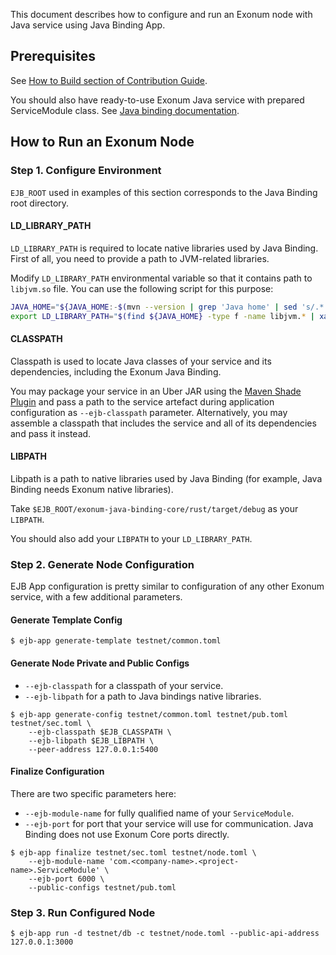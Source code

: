 This document describes how to configure and run an Exonum node with Java service using Java Binding App.

## Prerequisites

See [How to Build section of Contribution Guide][how-to-build].

You should also have ready-to-use Exonum Java service with prepared ServiceModule class.
See [Java binding documentation](https://exonum.com/doc/get-started/java-binding/).

[how-to-build]: https://github.com/exonum/exonum-java-binding/blob/master/CONTRIBUTING.md#how-to-build

## How to Run an Exonum Node

### Step 1. Configure Environment

`EJB_ROOT` used in examples of this section corresponds to the Java Binding root directory.

#### LD_LIBRARY_PATH

`LD_LIBRARY_PATH` is required to locate native libraries used by Java Binding.
First of all, you need to provide a path to JVM-related libraries.

Modify `LD_LIBRARY_PATH` environmental variable so that it contains path to `libjvm.so` file.
You can use the following script for this purpose:

```bash
JAVA_HOME="${JAVA_HOME:-$(mvn --version | grep 'Java home' | sed 's/.*: //')}"
export LD_LIBRARY_PATH="$(find ${JAVA_HOME} -type f -name libjvm.* | xargs -n1 dirname)"
```

#### CLASSPATH
Classpath is used to locate Java classes of your service and its dependencies, including 
the Exonum Java Binding.

You may package your service in an Uber JAR using 
the [Maven Shade Plugin](https://maven.apache.org/plugins/maven-shade-plugin/index.html)
and pass a path to the service artefact during application configuration as `--ejb-classpath`
parameter. Alternatively, you may assemble a classpath that includes the service and all of 
its dependencies and pass it instead.

#### LIBPATH

Libpath is a path to native libraries used by Java Binding (for example, Java Binding needs Exonum native libraries).

Take `$EJB_ROOT/exonum-java-binding-core/rust/target/debug` as your `LIBPATH`.

You should also add your `LIBPATH` to your `LD_LIBRARY_PATH`.

### Step 2. Generate Node Configuration

EJB App configuration is pretty similar to configuration of any other Exonum service, with a few additional parameters.

#### Generate Template Config

```$sh
$ ejb-app generate-template testnet/common.toml
```

#### Generate Node Private and Public Configs

- `--ejb-classpath` for a classpath of your service.
- `--ejb-libpath` for a path to Java bindings native libraries.

```$sh
$ ejb-app generate-config testnet/common.toml testnet/pub.toml testnet/sec.toml \
    --ejb-classpath $EJB_CLASSPATH \
    --ejb-libpath $EJB_LIBPATH \
    --peer-address 127.0.0.1:5400
```

#### Finalize Configuration

There are two specific parameters here:
- `--ejb-module-name` for fully qualified name of your `ServiceModule`.
- `--ejb-port` for port that your service will use for communication.
  Java Binding does not use Exonum Core ports directly.

```$sh
$ ejb-app finalize testnet/sec.toml testnet/node.toml \
    --ejb-module-name 'com.<company-name>.<project-name>.ServiceModule' \
    --ejb-port 6000 \
    --public-configs testnet/pub.toml
```

### Step 3. Run Configured Node

```$sh
$ ejb-app run -d testnet/db -c testnet/node.toml --public-api-address 127.0.0.1:3000
```
